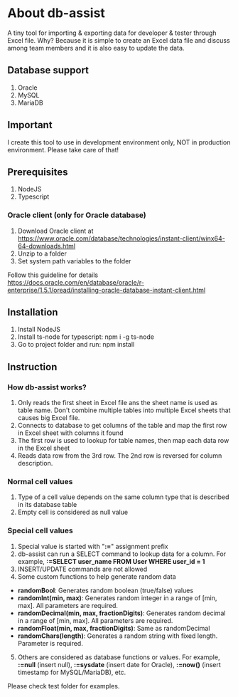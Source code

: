 # About db-assist
A tiny tool for importing & exporting data for developer & tester through Excel file. Why? Because it is simple to create an Excel data file and discuss among team members and it is also easy to update the data.

## Database support
1. Oracle
2. MySQL
3. MariaDB

## Important
I create this tool to use in development environment only, NOT in production environment. Please take care of that!

## Prerequisites
1. NodeJS
2. Typescript

### Oracle client (only for Oracle database)
1. Download Oracle client at https://www.oracle.com/database/technologies/instant-client/winx64-64-downloads.html
2. Unzip to a folder
3. Set system path variables to the folder

Follow this guideline for details https://docs.oracle.com/en/database/oracle/r-enterprise/1.5.1/oread/installing-oracle-database-instant-client.html

## Installation
1. Install NodeJS
2. Install ts-node for typescript: npm i -g ts-node
3. Go to project folder and run: npm install

## Instruction

### How db-assist works?
1. Only reads the first sheet in Excel file ans the sheet name is used as table name. Don't combine multiple tables into multiple Excel sheets that causes big Excel file.
2. Connects to database to get columns of the table and map the first row in Excel sheet with columns it found
3. The first row is used to lookup for table names, then map each data row in the Excel sheet
4. Reads data row from the 3rd row. The 2nd row is reversed for column description.

### Normal cell values
1. Type of a cell value depends on the same column type that is described in its database table
2. Empty cell is considered as null value

### Special cell values
1. Special value is started with "**:=**" assignment prefix
2. db-assist can run a SELECT command to lookup data for a column. For example, **:=SELECT user_name FROM User WHERE user_id = 1**
3. INSERT/UPDATE commands are not allowed
4. Some custom functions to help generate random data
  - **randomBool**: Generates random boolean (true/false) values
  - **randomInt(min, max)**: Generates random integer in a range of [min, max]. All parameters are required.
  - **randomDecimal(min, max, fractionDigits)**: Generates random decimal in a range of [min, max]. All parameters are required.
  - **randomFloat(min, max, fractionDigits)**: Same as randomDecimal
  - **randomChars(length)**: Generates a random string with fixed length. Parameter is required.
5. Others are considered as database functions or values. For example, **:=null** (insert null), **:=sysdate** (insert date for Oracle), **:=now()** (insert timestamp for MySQL/MariaDB), etc.

Please check test folder for examples.
